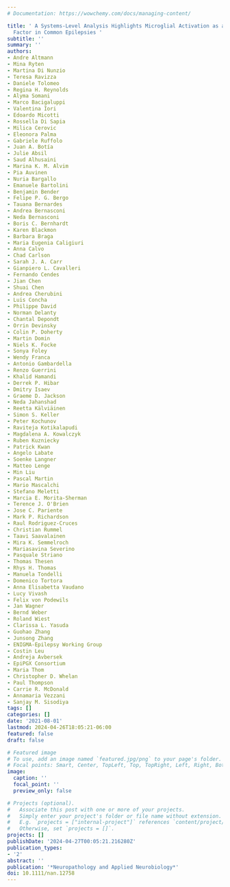 ```yaml
---
# Documentation: https://wowchemy.com/docs/managing-content/

title: ' A Systems-Level Analysis Highlights Microglial Activation as a Modifying
  Factor in Common Epilepsies '
subtitle: ''
summary: ''
authors:
- Andre Altmann
- Mina Ryten
- Martina Di Nunzio
- Teresa Ravizza
- Daniele Tolomeo
- Regina H. Reynolds
- Alyma Somani
- Marco Bacigaluppi
- Valentina Iori
- Edoardo Micotti
- Rossella Di Sapia
- Milica Cerovic
- Eleonora Palma
- Gabriele Ruffolo
- Juan A. Botía
- Julie Absil
- Saud Alhusaini
- Marina K. M. Alvim
- Pia Auvinen
- Nuria Bargallo
- Emanuele Bartolini
- Benjamin Bender
- Felipe P. G. Bergo
- Tauana Bernardes
- Andrea Bernasconi
- Neda Bernasconi
- Boris C. Bernhardt
- Karen Blackmon
- Barbara Braga
- Maria Eugenia Caligiuri
- Anna Calvo
- Chad Carlson
- Sarah J. A. Carr
- Gianpiero L. Cavalleri
- Fernando Cendes
- Jian Chen
- Shuai Chen
- Andrea Cherubini
- Luis Concha
- Philippe David
- Norman Delanty
- Chantal Depondt
- Orrin Devinsky
- Colin P. Doherty
- Martin Domin
- Niels K. Focke
- Sonya Foley
- Wendy Franca
- Antonio Gambardella
- Renzo Guerrini
- Khalid Hamandi
- Derrek P. Hibar
- Dmitry Isaev
- Graeme D. Jackson
- Neda Jahanshad
- Reetta Kälviäinen
- Simon S. Keller
- Peter Kochunov
- Raviteja Kotikalapudi
- Magdalena A. Kowalczyk
- Ruben Kuzniecky
- Patrick Kwan
- Angelo Labate
- Soenke Langner
- Matteo Lenge
- Min Liu
- Pascal Martin
- Mario Mascalchi
- Stefano Meletti
- Marcia E. Morita-Sherman
- Terence J. O'Brien
- Jose C. Pariente
- Mark P. Richardson
- Raul Rodriguez-Cruces
- Christian Rummel
- Taavi Saavalainen
- Mira K. Semmelroch
- Mariasavina Severino
- Pasquale Striano
- Thomas Thesen
- Rhys H. Thomas
- Manuela Tondelli
- Domenico Tortora
- Anna Elisabetta Vaudano
- Lucy Vivash
- Felix von Podewils
- Jan Wagner
- Bernd Weber
- Roland Wiest
- Clarissa L. Yasuda
- Guohao Zhang
- Junsong Zhang
- ENIGMA-Epilepsy Working Group
- Costin Leu
- Andreja Avbersek
- EpiPGX Consortium
- Maria Thom
- Christopher D. Whelan
- Paul Thompson
- Carrie R. McDonald
- Annamaria Vezzani
- Sanjay M. Sisodiya
tags: []
categories: []
date: '2021-08-01'
lastmod: 2024-04-26T18:05:21-06:00
featured: false
draft: false

# Featured image
# To use, add an image named `featured.jpg/png` to your page's folder.
# Focal points: Smart, Center, TopLeft, Top, TopRight, Left, Right, BottomLeft, Bottom, BottomRight.
image:
  caption: ''
  focal_point: ''
  preview_only: false

# Projects (optional).
#   Associate this post with one or more of your projects.
#   Simply enter your project's folder or file name without extension.
#   E.g. `projects = ["internal-project"]` references `content/project/deep-learning/index.md`.
#   Otherwise, set `projects = []`.
projects: []
publishDate: '2024-04-27T00:05:21.216280Z'
publication_types:
- '2'
abstract: ''
publication: '*Neuropathology and Applied Neurobiology*'
doi: 10.1111/nan.12758
---
```

